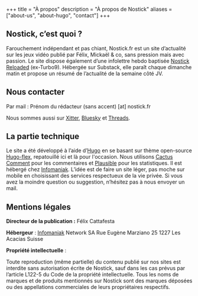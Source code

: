 +++
title = "À propos"
description = "À propos de Nostick"
aliases = ["about-us", "about-hugo", "contact"]
+++

## Nostick, c’est quoi ?

Farouchement indépendant et pas chiant, Nostick.fr est un site d’actualité sur les jeux vidéo publié par Félix, Mickaël & co, sans pression mais avec passion. Le site dispose également d’une infolettre hebdo baptisée [Nostick Reloaded](https://nostickreloaded.substack.com) (ex-Turbo9). Hébergée sur Substack, elle paraît chaque dimanche matin et propose un résumé de l’actualité de la semaine côté JV.

## Nous contacter

Par mail : Prénom du rédacteur (sans accent) [at] nostick.fr

Nous sommes aussi sur [Xitter](https://twitter.com/Nostick_fr), [Bluesky](https://bsky.app/profile/nostick.bsky.social) et [Threads](https://www.threads.net/@nostick.fr).

## La partie technique

Le site a été développé à l’aide d’[Hugo](https://gohugo.io) en se basant sur thème open-source [Hugo-flex](https://github.com/ldeso/hugo-flex), repatouillé ici et là pour l'occasion. Nous utilisons [Cactus Comment](https://cactus.chat) pour les commentaires et [Plausible](https://plausible.io) pour les statistiques. Il est hébergé chez [Infomaniak](https://www.infomaniak.com/goto/fr/hosting.web?utm_term=5fd3bff1d1501). L’idée est de faire un site léger, pas moche sur mobile en choisissant des services respectueux de la vie privée. Si vous avez la moindre question ou suggestion, n’hésitez pas à nous envoyer un mail.

## Mentions légales

**Directeur de la publication :** Félix Cattafesta

**Hébergeur** : 
[Infomaniak](https://www.infomaniak.com/goto/fr/hosting.web?utm_term=5fd3bff1d1501) Network SA
Rue Eugène Marziano 25
1227 Les Acacias
Suisse

**Propriété intellectuelle** :

Toute reproduction (même partielle) du contenu publié sur nos sites est interdite sans autorisation écrite de Nostick, sauf dans les cas prévus par l’article L122-5 du Code de la propriété intellectuelle. Tous les noms de marques et de produits mentionnés sur Nostick sont des marques déposées ou des appellations commerciales de leurs propriétaires respectifs.